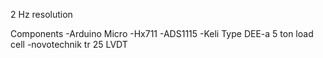 
2 Hz resolution

Components
-Arduino Micro
-Hx711
-ADS1115
-Keli Type DEE-a 5 ton load cell
-novotechnik tr 25 LVDT

